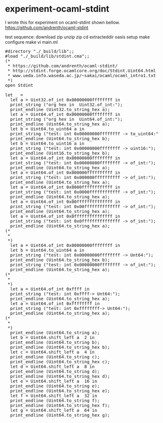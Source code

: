 # experiment-ocaml-stdint
I wrote this for experiment on ocaml-stdint shown bellow.
https://github.com/andrenth/ocaml-stdint

test sequence:
download zip
unzip zip
cd extracteddir
oasis setup
make configure
make
vi main.ml

<pre>
#directory "./_build/lib";;
#load "./_build/lib/stdint.cma";;
(*
 * https://github.com/andrenth/ocaml-stdint/
 * http://stdint.forge.ocamlcore.org/doc/Stdint.Uint64.html
 * www.ueda.info.waseda.ac.jp/~sakai/ocaml/ocaml_intro1.txt
 *)
open Stdint

let _ =
  let a = Uint32.of_int 0x00000000ffffffff in 
  print_string ("org hex in  Uint32.of_int:");
  print_endline (Uint32.to_string_hex a);
  let a = Uint64.of_int 0x00000000ffffffff in 
  print_string ("org hex in  Uint64.of_int:");
  print_endline (Uint64.to_string_hex a);
  let b = Uint64.to_uint64 a in 
  print_string ("test: int 0x00000000ffffffff -> to_uint64:");
  print_endline (Uint64.to_string_hex b);
  let b = Uint64.to_uint16 a in 
  print_string ("test: int 0x00000000ffffffff -> uint16:");
  print_endline (Uint16.to_string_hex b);
  let a = Uint64.of_int 0x00000000ffffffff in 
  print_string ("test: int 0x00000000ffffffff -> of_int:");
  print_endline (Uint64.to_string_hex a);
  let a = Uint64.of_int 0x000000ffffffffff in 
  print_string ("test: int 0x000000ffffffffff -> of_int:");
  print_endline (Uint64.to_string_hex a);
  let a = Uint64.of_int 0x0000ffffffffffff in 
  print_string ("test: int 0x0000ffffffffffff -> of_int:");
  print_endline (Uint64.to_string_hex a);
  let a = Uint64.of_int 0x00ffffffffffffff in 
  print_string ("test: int 0x00ffffffffffffff -> of_int:");
  print_endline (Uint64.to_string_hex a);
  let a = Uint64.of_int 0x0fffffffffffffff in 
  print_string ("test: int 0x0fffffffffffffff -> of_int:");
  print_endline (Uint64.to_string_hex a);
(*
 *
 *)
  let a = Uint64.of_int 0x00000000ffffffff in 
  let b = Uint64.to_uint64 a in 
  print_string ("test: int 0x00000000ffffffff -> Unt64:");
  print_endline (Uint64.to_string_hex b);
  print_string ("test: int 0x00000000ffffffff -> of_int:");
  print_endline (Uint64.to_string_hex a);
(*
 * 
 *)
  let a = Uint64.of_int 0xffff in
  print_string ("test: int 0xffff-> Unt64:");
  print_endline (Uint64.to_string_hex a);
  let a = Uint64.of_int 0xffffffff in
  print_string ("test: int 0xffffffff-> Unt64:");
  print_endline (Uint64.to_string_hex a);
(*
 *
 *)
  print_endline (Uint64.to_string a);
  let b = Uint64.shift_left a  2 in
  print_endline (Uint64.to_string b);
  print_endline (Uint64.to_string_hex b);
  let c = Uint64.shift_left a  4 in
  print_endline (Uint64.to_string c);
  print_endline (Uint64.to_string_hex c);
  let d = Uint64.shift_left a  8 in
  print_endline (Uint64.to_string d);
  print_endline (Uint64.to_string_hex d);
  let e = Uint64.shift_left a  16 in
  print_endline (Uint64.to_string e);
  print_endline (Uint64.to_string_hex e);
  let f = Uint64.shift_left a  32 in
  print_endline (Uint64.to_string f);
  print_endline (Uint64.to_string_hex f);
  let g = Uint64.shift_left a  64 in
  print_endline (Uint64.to_string_hex g);


</pre>


